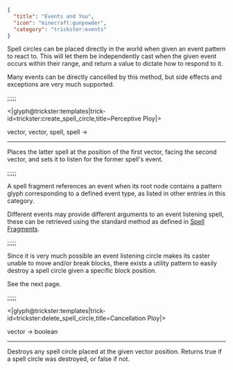 ```json
{
  "title": "Events and You",
  "icon": "minecraft:gunpowder",
  "category": "trickster:events"
}
```

Spell circles can be placed directly in the world when given an event pattern to react to.
This will let them be independently cast when the given event occurs within their range,
and return a value to dictate how to respond to it.


Many events can be directly cancelled by this method, 
but side effects and exceptions are very much supported.

;;;;;

<|glyph@trickster:templates|trick-id=trickster:create_spell_circle,title=Perceptive Ploy|>

vector, vector, spell, spell ->

---

Places the latter spell at the position of the first vector, facing the second vector, and sets it 
to listen for the former spell's event.

;;;;;

A spell fragment references an event when its root node contains a 
pattern glyph corresponding to a defined event type, as listed in other entries in this category.


Different events may provide different arguments to an event listening spell,
these can be retrieved using the standard method as defined in [Spell Fragments](^trickster:functions).

;;;;;

Since it is very much possible an event listening circle makes its caster unable to move and/or break blocks,
there exists a utility pattern to easily destroy a spell circle given a specific block position.


See the next page.

;;;;;

<|glyph@trickster:templates|trick-id=trickster:delete_spell_circle,title=Cancellation Ploy|>

vector -> boolean

---

Destroys any spell circle placed at the given vector position.
Returns true if a spell circle was destroyed, or false if not.